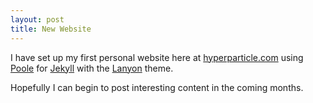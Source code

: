 ```yaml
---
layout: post
title: New Website
---
```


I have set up my first personal website here at [hyperparticle.com](https://hyperparticle.com) using [Poole](https://github.com/poole/poole) for [Jekyll](https://github.com/jekyll/jekyll) with the [Lanyon](https://github.com/poole/lanyon) theme.

Hopefully I can begin to post interesting content in the coming months.
